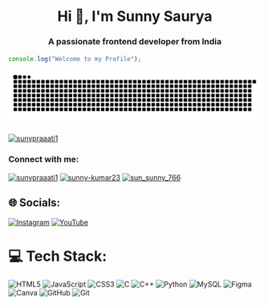 
<h1 align="center">Hi 👋, I'm Sunny Saurya</h1>
<h3 align="center">A passionate frontend developer from India</h3>

``` javascript
console.log("Welcome to my Profile");
```

<p align="center">
  <img src="https://raw.githubusercontent.com/Sunny-Saurya/Sunny-Saurya/output/github-contribution-grid-snake-dark.svg" alt="Snake animation" />
</p>

<p align="left"> <a href="https://twitter.com/sunypraaati1" target="blank"><img src="https://img.shields.io/twitter/follow/sunypraaati1?logo=twitter&style=for-the-badge" alt="sunypraaati1" /></a> </p>

<h3 align="left">Connect with me:</h3>
<p align="left">
<a href="https://twitter.com/sunypraaati1" target="blank"><img align="center" src="https://raw.githubusercontent.com/rahuldkjain/github-profile-readme-generator/master/src/images/icons/Social/twitter.svg" alt="sunypraaati1" height="30" width="40" /></a>
<a href="https://linkedin.com/in/sunny-kumar23" target="blank"><img align="center" src="https://raw.githubusercontent.com/rahuldkjain/github-profile-readme-generator/master/src/images/icons/Social/linked-in-alt.svg" alt="sunny-kumar23" height="30" width="40" /></a>
<a href="https://www.leetcode.com/sun_sunny_766" target="blank"><img align="center" src="https://raw.githubusercontent.com/rahuldkjain/github-profile-readme-generator/master/src/images/icons/Social/leet-code.svg" alt="sun_sunny_766" height="30" width="40" /></a>
</p>


## 🌐 Socials:
[![Instagram](https://img.shields.io/badge/Instagram-%23E4405F.svg?logo=Instagram&logoColor=white)](https://instagram.com/iamsunny85) [![YouTube](https://img.shields.io/badge/YouTube-%23FF0000.svg?logo=YouTube&logoColor=white)](https://youtube.com/@@SunnySaurya76) 

# 💻 Tech Stack:
![HTML5](https://img.shields.io/badge/html5-%23E34F26.svg?style=for-the-badge&logo=html5&logoColor=white) ![JavaScript](https://img.shields.io/badge/javascript-%23323330.svg?style=for-the-badge&logo=javascript&logoColor=%23F7DF1E) ![CSS3](https://img.shields.io/badge/css3-%231572B6.svg?style=for-the-badge&logo=css3&logoColor=white) ![C](https://img.shields.io/badge/c-%2300599C.svg?style=for-the-badge&logo=c&logoColor=white) ![C++](https://img.shields.io/badge/c++-%2300599C.svg?style=for-the-badge&logo=c%2B%2B&logoColor=white) ![Python](https://img.shields.io/badge/python-3670A0?style=for-the-badge&logo=python&logoColor=ffdd54) ![MySQL](https://img.shields.io/badge/mysql-4479A1.svg?style=for-the-badge&logo=mysql&logoColor=white) ![Figma](https://img.shields.io/badge/figma-%23F24E1E.svg?style=for-the-badge&logo=figma&logoColor=white) ![Canva](https://img.shields.io/badge/Canva-%2300C4CC.svg?style=for-the-badge&logo=Canva&logoColor=white) ![GitHub](https://img.shields.io/badge/github-%23121011.svg?style=for-the-badge&logo=github&logoColor=white) ![Git](https://img.shields.io/badge/git-%23F05033.svg?style=for-the-badge&logo=git&logoColor=white)



